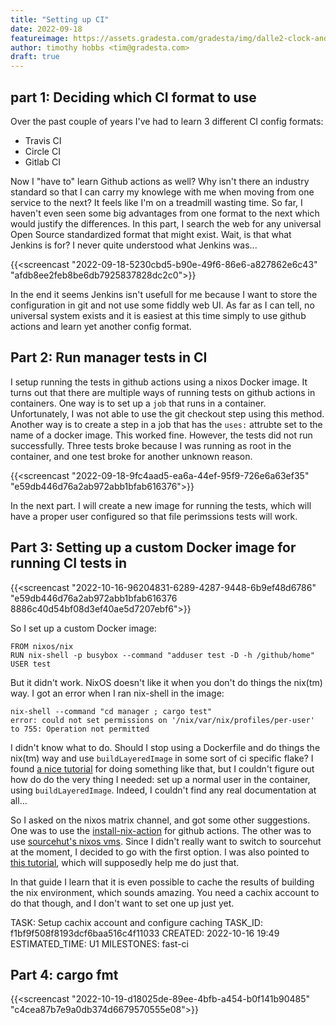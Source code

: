 ```yaml
---
title: "Setting up CI"
date: 2022-09-18
featureimage: https://assets.gradesta.com/gradesta/img/dalle2-clock-and-coins.png
author: timothy hobbs <tim@gradesta.com>
draft: true
---
```


part 1: Deciding which CI format to use
-----------------------------------------------

Over the past couple of years I've had to learn 3 different CI config formats:

- Travis CI
- Circle CI
- Gitlab CI

Now I "have to" learn Github actions as well? Why isn't there an industry standard so that I can carry my knowlege with me when moving from one service to the next? It feels like I'm on a treadmill wasting time. So far, I haven't even seen some big advantages from one format to the next which would justify the differences. In this part, I search the web for any universal Open Source standardized format that might exist. Wait, is that what Jenkins is for? I never quite understood what Jenkins was...

{{<screencast "2022-09-18-5230cbd5-b90e-49f6-86e6-a827862e6c43" "afdb8ee2feb8be6db7925837828dc2c0">}}

In the end it seems Jenkins isn't usefull for me because I want to store the configuration in git and not use some fiddly web UI. As far as I can tell, no universal system exists and it is easiest at this time simply to use github actions and learn yet another config format.

Part 2: Run manager tests in CI
-------------------------------------

I setup running the tests in github actions using a nixos Docker image. It turns out that there are multiple ways of running tests on github actions in containers. One way is to set up a `job` that runs in a container. Unfortunately, I was not able to use the git checkout step using this method.  Another way is to create a step in a job that has the `uses:` attrubte set to the name of a docker image. This worked fine. However, the tests did not run successfully. Three tests broke because I was running as root in the container, and one test broke for another unknown reason.

{{<screencast "2022-09-18-9fc4aad5-ea6a-44ef-95f9-726e6a63ef35" "e59db446d76a2ab972abb1bfab616376">}}

In the next part. I will create a new image for running the tests, which will have a proper user configured so that file perimssions tests will work.

Part 3: Setting up a custom Docker image for running CI tests in
-------------------------------------------------------------------------------

{{<screencast "2022-10-16-96204831-6289-4287-9448-6b9ef48d6786" "e59db446d76a2ab972abb1bfab616376 8886c40d54bf08d3ef40ae5d7207ebf6">}}

So I set up a custom Docker image:

```
FROM nixos/nix
RUN nix-shell -p busybox --command "adduser test -D -h /github/home"
USER test
```

But it didn't work. NixOS doesn't like it when you don't do things the nix(tm) way. I got an error when I ran nix-shell in the image:

```
nix-shell --command "cd manager ; cargo test"
error: could not set permissions on '/nix/var/nix/profiles/per-user' to 755: Operation not permitted
```

I didn't know what to do. Should I stop using a Dockerfile and do things the nix(tm) way and use `buildLayeredImage` in some sort of ci specific flake? I found [a nice tutorial](https://thewagner.net/blog/2021/02/25/building-container-images-with-nix/) for doing something like that, but I couldn't figure out how do do the very thing I needed: set up a normal user in the container, using `buildLayeredImage`. Indeed, I couldn't find any real documentation at all... 

So I asked on the nixos matrix channel, and got some other suggestions. One was to use the [install-nix-action](https://github.com/cachix/install-nix-action) for github actions. The other was to use [sourcehut's nixos vms](https://man.sr.ht/builds.sr.ht/compatibility.md#nixos). Since I didn't really want to switch to sourcehut at the moment, I decided to go with the first option. I was also pointed to [this tutorial](https://nixos.org/guides/continuous-integration-github-actions.html), which will supposedly help me do just that.

In that guide I learn that it is even possible to cache the results of building the nix environment, which sounds amazing. You need a cachix account to do that though, and I don't want to set one up just yet.

TASK: Setup cachix account and configure caching
TASK_ID: f1bf9f508f8193dcf6baa516c4f11033
CREATED: 2022-10-16 19:49
ESTIMATED_TIME: U1
MILESTONES: fast-ci

Part 4: cargo fmt
---------------------

{{<screencast "2022-10-19-d18025de-89ee-4bfb-a454-b0f141b90485" "c4cea87b7e9a0db374d6679570555e08">}}

